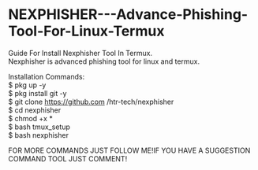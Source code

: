 # NEXPHISHER---Advance-Phishing-Tool-For-Linux-Termux

Guide For Install Nexphisher Tool In Termux.  
Nexphisher is advanced phishing tool for linux and termux.  

Installation Commands:  
$ pkg up -y  
$ pkg install git -y  
$ git clone https://github.com /htr-tech/nexphisher  
$ cd nexphisher  
$ chmod +x *  
$ bash tmux_setup  
$ bash nexphisher

FOR MORE COMMANDS JUST FOLLOW ME!IF YOU HAVE A SUGGESTION COMMAND TOOL JUST COMMENT!

